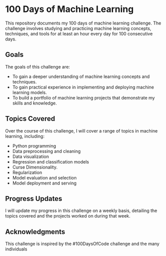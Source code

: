 # 100 Days of Machine Learning

This repository documents my 100 days of machine learning challenge. The challenge involves studying and practicing machine learning concepts, techniques, and tools for at least an hour every day for 100 consecutive days.

## Goals

The goals of this challenge are:

- To gain a deeper understanding of machine learning concepts and techniques.
- To gain practical experience in implementing and deploying machine learning models.
- To build a portfolio of machine learning projects that demonstrate my skills and knowledge.






## Topics Covered

Over the course of this challenge, I will cover a range of topics in machine learning, including:

- Python programming
- Data preprocessing and cleaning
- Data visualization
- Regression and classification models
- Curse Dimensionality.
- Regularization
- Model evaluation and selection
- Model deployment and serving

## Progress Updates

I will update my progress in this challenge on a weekly basis, detailing the topics covered and the projects worked on during that week.

## Acknowledgments

This challenge is inspired by the #100DaysOfCode challenge and the many individuals
